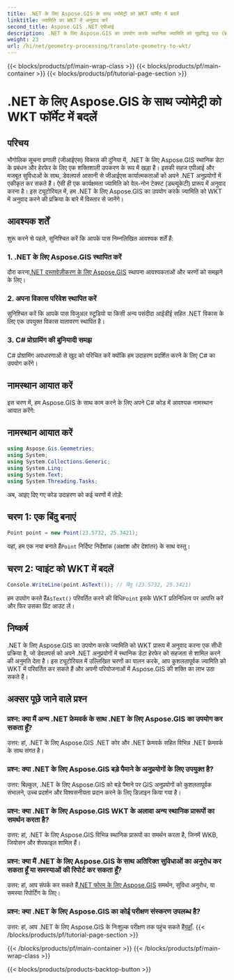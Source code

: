 ```yaml
---
title: .NET के लिए Aspose.GIS के साथ ज्योमेट्री को WKT फॉर्मेट में बदलें
linktitle: ज्यामिति का WKT में अनुवाद करें
second_title: Aspose.GIS .NET एपीआई
description: .NET के लिए Aspose.GIS का उपयोग करके स्थानिक ज्यामिति को सुप्रसिद्ध पाठ (WKT) प्रारूप में अनुवाद करना सीखें। अपने जीआईएस विकास कौशल को बढ़ावा दें।
weight: 23
url: /hi/net/geometry-processing/translate-geometry-to-wkt/
---
```


{{< blocks/products/pf/main-wrap-class >}}
{{< blocks/products/pf/main-container >}}
{{< blocks/products/pf/tutorial-page-section >}}

# .NET के लिए Aspose.GIS के साथ ज्योमेट्री को WKT फॉर्मेट में बदलें

## परिचय
भौगोलिक सूचना प्रणाली (जीआईएस) विकास की दुनिया में, .NET के लिए Aspose.GIS स्थानिक डेटा के प्रबंधन और हेरफेर के लिए एक शक्तिशाली उपकरण के रूप में खड़ा है। इसकी सहज एपीआई और मजबूत सुविधाओं के साथ, डेवलपर्स आसानी से जीआईएस कार्यात्मकताओं को अपने .NET अनुप्रयोगों में एकीकृत कर सकते हैं। ऐसी ही एक कार्यक्षमता ज्यामिति को वेल-नोन टेक्स्ट (डब्ल्यूकेटी) प्रारूप में अनुवाद करना है। इस ट्यूटोरियल में, हम .NET के लिए Aspose.GIS का उपयोग करके ज्यामिति को WKT में अनुवाद करने की प्रक्रिया के बारे में विस्तार से जानेंगे।
## आवश्यक शर्तें
शुरू करने से पहले, सुनिश्चित करें कि आपके पास निम्नलिखित आवश्यक शर्तें हैं:
### 1. .NET के लिए Aspose.GIS स्थापित करें
 दौरा करना[.NET दस्तावेज़ीकरण के लिए Aspose.GIS](https://reference.aspose.com/gis/net/) स्थापना आवश्यकताओं और चरणों को समझने के लिए।
### 2. अपना विकास परिवेश स्थापित करें
सुनिश्चित करें कि आपके पास विजुअल स्टूडियो या किसी अन्य पसंदीदा आईडीई सहित .NET विकास के लिए एक उपयुक्त विकास वातावरण स्थापित है।
### 3. C# प्रोग्रामिंग की बुनियादी समझ
C# प्रोग्रामिंग अवधारणाओं से खुद को परिचित करें क्योंकि हम उदाहरण प्रदर्शित करने के लिए C# का उपयोग करेंगे।

## नामस्थान आयात करें
इस चरण में, हम Aspose.GIS के साथ काम करने के लिए अपने C# कोड में आवश्यक नामस्थान आयात करेंगे:
## नामस्थान आयात करें
```csharp
using Aspose.Gis.Geometries;
using System;
using System.Collections.Generic;
using System.Linq;
using System.Text;
using System.Threading.Tasks;
```

अब, आइए दिए गए कोड उदाहरण को कई चरणों में तोड़ें:
## चरण 1: एक बिंदु बनाएं
```csharp
Point point = new Point(23.5732, 25.3421);
```
 यहां, हम एक नया बनाते हैं`Point` निर्दिष्ट निर्देशांक (अक्षांश और देशांतर) के साथ वस्तु।
## चरण 2: प्वाइंट को WKT में बदलें
```csharp
Console.WriteLine(point.AsText()); // बिंदु (23.5732, 25.3421)
```
 हम उपयोग करते हैं`AsText()` परिवर्तित करने की विधि`Point` इसके WKT प्रतिनिधित्व पर आपत्ति करें और फिर उसका प्रिंट आउट लें।

## निष्कर्ष
.NET के लिए Aspose.GIS का उपयोग करके ज्यामिति को WKT प्रारूप में अनुवाद करना एक सीधी प्रक्रिया है, जो डेवलपर्स को अपने .NET अनुप्रयोगों में स्थानिक डेटा हेरफेर को सहजता से शामिल करने की अनुमति देता है। इस ट्यूटोरियल में उल्लिखित चरणों का पालन करके, आप कुशलतापूर्वक ज्यामिति को WKT में परिवर्तित कर सकते हैं और अपनी परियोजनाओं में Aspose.GIS की शक्ति का लाभ उठा सकते हैं।
## अक्सर पूछे जाने वाले प्रश्न
### प्रश्न: क्या मैं अन्य .NET फ्रेमवर्क के साथ .NET के लिए Aspose.GIS का उपयोग कर सकता हूँ?
उत्तर: हां, .NET के लिए Aspose.GIS .NET कोर और .NET फ्रेमवर्क सहित विभिन्न .NET फ्रेमवर्क के साथ संगत है।
### प्रश्न: क्या .NET के लिए Aspose.GIS बड़े पैमाने के अनुप्रयोगों के लिए उपयुक्त है?
उत्तर: बिल्कुल, .NET के लिए Aspose.GIS को बड़े पैमाने पर GIS अनुप्रयोगों को कुशलतापूर्वक संभालने, उच्च प्रदर्शन और विश्वसनीयता प्रदान करने के लिए डिज़ाइन किया गया है।
### प्रश्न: क्या .NET के लिए Aspose.GIS WKT के अलावा अन्य स्थानिक प्रारूपों का समर्थन करता है?
उत्तर: हां, .NET के लिए Aspose.GIS विभिन्न स्थानिक प्रारूपों का समर्थन करता है, जिनमें WKB, जियोसन और शेपफाइल शामिल हैं।
### प्रश्न: क्या मैं .NET के लिए Aspose.GIS के साथ अतिरिक्त सुविधाओं का अनुरोध कर सकता हूँ या समस्याओं की रिपोर्ट कर सकता हूँ?
 उत्तर: हां, आप संपर्क कर सकते हैं[.NET फोरम के लिए Aspose.GIS](https://forum.aspose.com/c/gis/33) समर्थन, सुविधा अनुरोध, या समस्या रिपोर्टिंग के लिए।
### प्रश्न: क्या .NET के लिए Aspose.GIS का कोई परीक्षण संस्करण उपलब्ध है?
 उत्तर: हां, आप .NET के लिए Aspose.GIS के निःशुल्क परीक्षण तक पहुंच सकते हैं[यहाँ](https://releases.aspose.com/).
{{< /blocks/products/pf/tutorial-page-section >}}

{{< /blocks/products/pf/main-container >}}
{{< /blocks/products/pf/main-wrap-class >}}

{{< blocks/products/products-backtop-button >}}
